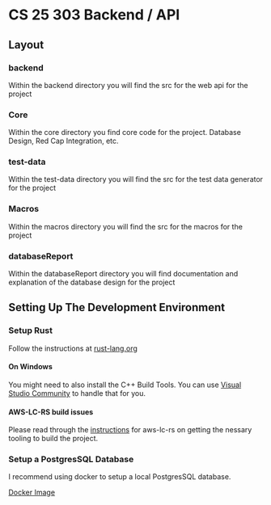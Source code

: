 # CS 25 303 Backend / API

## Layout

### backend
Within the backend directory you will find the src for the web api for the project
### Core
Within the core directory you find core code for the project. Database Design, Red Cap Integration, etc.

### test-data
Within the test-data directory you will find the src for the test data generator for the project

### Macros
Within the macros directory you will find the src for the macros for the project

### databaseReport

Within the databaseReport directory you will find documentation and explanation of the database design for the project

## Setting Up The Development Environment

### Setup Rust

Follow the instructions at [rust-lang.org](https://www.rust-lang.org/tools/install)

#### On Windows
You might need to also install the C++ Build Tools.
You can use [Visual Studio Community](https://visualstudio.microsoft.com/vs/community/) to handle that for you.

#### AWS-LC-RS build issues
Please read through the [instructions](https://aws.github.io/aws-lc-rs/requirements/index.html) for aws-lc-rs on getting the nessary tooling to build the project.


### Setup a PostgresSQL Database

I recommend using docker to setup a local PostgresSQL database.

[Docker Image](https://hub.docker.com/_/postgres)


